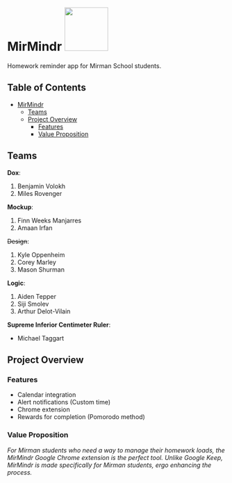 # MirMindr <img src="http://www.k12academics.com/sites/default/files/Mirmanwallgatesweb.jpg" width="100">
Homework reminder app for Mirman School students.

## Table of Contents
- [MirMindr  ](#mirmindr-img-srchttpwwwk12academicscomsitesdefaultfilesmirmanwallgateswebjpg-width100)
	- [Teams](#teams)
	- [Project Overview](#project-overview)
		- [Features](#features)
		- [Value Proposition](#value-proposition)

## Teams
**Dox**:
1. Benjamin Volokh
2. Miles Rovenger

**Mockup**:
1. Finn Weeks Manjarres
2. Amaan Irfan

~~Design~~:
1. Kyle Oppenheim
2. Corey Marley
3. Mason Shurman

**Logic**:
1. Aiden Tepper
2. Siji Smolev
3. Arthur Delot-Vilain

**Supreme Inferior Centimeter Ruler**:
* Michael Taggart

## Project Overview
### Features
* Calendar integration
* Alert notifications (Custom time)
* Chrome extension
* Rewards for completion (Pomorodo method)

### Value Proposition
*For Mirman students who need a way to manage their homework loads, the MirMindr Google Chrome extension is the perfect tool. Unlike Google Keep, MirMindr is made specifically for Mirman students, ergo enhancing the process.*
